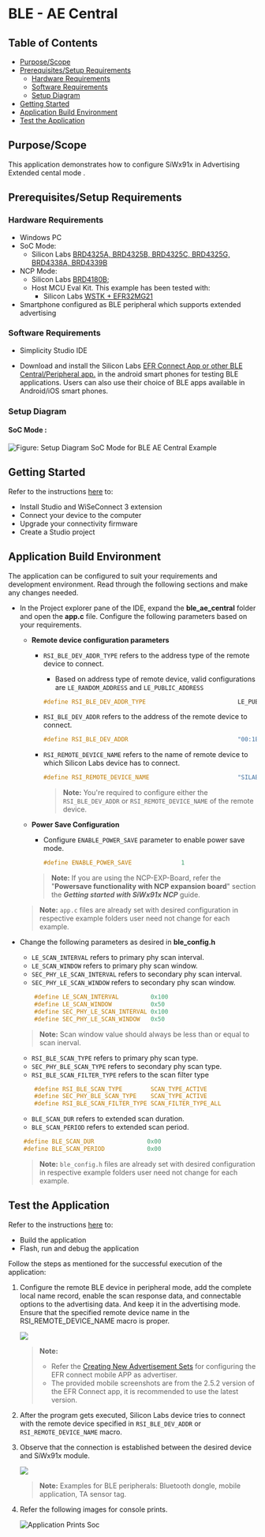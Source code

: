 # BLE - AE Central

## Table of Contents

- [Purpose/Scope](#purposescope) 
- [Prerequisites/Setup Requirements](#prerequisitessetup-requirements)
  - [Hardware Requirements](#hardware-requirements)
  - [Software Requirements](#software-requirements)
  - [Setup Diagram](#setup-diagram)
- [Getting Started](#getting-started)
- [Application Build Environment](#application-build-environment)
- [Test the Application](#test-the-application)

## Purpose/Scope

This application demonstrates how to configure SiWx91x in Advertising Extended cental mode .

## Prerequisites/Setup Requirements

### Hardware Requirements

- Windows PC
- SoC Mode:
  - Silicon Labs [BRD4325A, BRD4325B, BRD4325C, BRD4325G, BRD4338A, BRD4339B](https://www.silabs.com/)
- NCP Mode:
  - Silicon Labs [BRD4180B](https://www.silabs.com/);
  - Host MCU Eval Kit. This example has been tested with:
    - Silicon Labs [WSTK + EFR32MG21](https://www.silabs.com/development-tools/wireless/efr32xg21-bluetooth-starter-kit)
- Smartphone configured as BLE peripheral which supports extended advertising 

### Software Requirements

- Simplicity Studio IDE

- Download and install the Silicon Labs [EFR Connect App or other BLE Central/Peripheral app.](https://www.silabs.com/developers/efr-connect-mobile-app) in the android smart phones for testing BLE applications. Users can also use their choice of BLE apps available in Android/iOS smart phones.

### Setup Diagram

#### SoC Mode : 

![Figure: Setup Diagram SoC Mode for BLE AE Central Example](resources/readme/blecentral_soc_ncp.png)
   		
## Getting Started

Refer to the instructions [here](https://docs.silabs.com/wiseconnect/latest/wiseconnect-getting-started/) to:

- Install Studio and WiSeConnect 3 extension
- Connect your device to the computer
- Upgrade your connectivity firmware
- Create a Studio project

## Application Build Environment

The application can be configured to suit your requirements and development environment. Read through the following sections and make any changes needed.

- In the Project explorer pane of the IDE, expand the **ble\_ae\_central** folder and open the **app.c** file. Configure the following parameters based on your requirements.    
   - **Remote device configuration parameters**
   
      - `RSI_BLE_DEV_ADDR_TYPE` refers to the address type of the remote device to connect.
         - Based on address type of remote device, valid configurations are `LE_RANDOM_ADDRESS` and `LE_PUBLIC_ADDRESS`
         ```c
         #define RSI_BLE_DEV_ADDR_TYPE                          LE_PUBLIC_ADDRESS 
         ```
      
      - `RSI_BLE_DEV_ADDR` refers to the address of the remote device to connect.
         ```c
         #define RSI_BLE_DEV_ADDR                               "00:1E:7C:25:E9:4D" 
         ```
      - `RSI_REMOTE_DEVICE_NAME` refers to the name of remote device to which Silicon Labs device has to connect.
         ```c
         #define RSI_REMOTE_DEVICE_NAME                         "SILABS_DEV" 
         ```
         > **Note:** You're required to configure either the `RSI_BLE_DEV_ADDR` or `RSI_REMOTE_DEVICE_NAME` of the remote device.
   - **Power Save Configuration**
      - Configure `ENABLE_POWER_SAVE` parameter to enable power save mode.      
         ```c
         #define ENABLE_POWER_SAVE              1
         ```
      > **Note:** If you are using the NCP-EXP-Board, refer the "**Powersave functionality with NCP expansion board**" section  the ***Getting started with SiWx91x NCP*** guide.

   >**Note:** `app.c` files are already set with desired configuration in respective example folders user need not change for each example. 

- Change the following parameters as desired in **ble_config.h**

    - `LE_SCAN_INTERVAL` refers to primary phy scan interval.
    - `LE_SCAN_WINDOW` refers to primary phy scan window.
    - `SEC_PHY_LE_SCAN_INTERVAL` refers to secondary phy scan interval.
    - `SEC_PHY_LE_SCAN_WINDOW` refers to secondary phy scan window.
   ```c
       #define LE_SCAN_INTERVAL         0x100
       #define LE_SCAN_WINDOW           0x50
       #define SEC_PHY_LE_SCAN_INTERVAL 0x100
       #define SEC_PHY_LE_SCAN_WINDOW   0x50
   ```
   >**Note:** Scan window value should always be less than or equal to scan inerval.

    - `RSI_BLE_SCAN_TYPE` refers to primary phy scan type.
    - `SEC_PHY_BLE_SCAN_TYPE` refers to secondary phy scan type.  
    - `RSI_BLE_SCAN_FILTER_TYPE` refers to the scan filter type

   ```c
       #define RSI_BLE_SCAN_TYPE        SCAN_TYPE_ACTIVE
       #define SEC_PHY_BLE_SCAN_TYPE    SCAN_TYPE_ACTIVE
       #define RSI_BLE_SCAN_FILTER_TYPE SCAN_FILTER_TYPE_ALL
   ```
    - `BLE_SCAN_DUR` refers to extended scan duration.
    - `BLE_SCAN_PERIOD` refers to extended scan period. 

   ```c 
    #define BLE_SCAN_DUR               0x00
    #define BLE_SCAN_PERIOD            0x00
   ```
  >**Note:** `ble_config.h` files are already set with desired configuration in respective example folders user need not change for each example. 

## Test the Application

Refer to the instructions [here](https://docs.silabs.com/wiseconnect/latest/wiseconnect-getting-started/) to:

- Build the application
- Flash, run and debug the application

Follow the steps as mentioned for the successful execution of the application:

1. Configure the remote BLE device in peripheral mode, add the complete local name record, enable the scan response data, and connectable options to the advertising data. And keep it in the advertising mode. Ensure that the specified remote device name in the RSI_REMOTE_DEVICE_NAME macro is proper.

      ![](resources/readme/centraladvertiser.png)  

   > **Note:** 
   > - Refer the [Creating New Advertisement Sets](https://docs.silabs.com/bluetooth/5.0/miscellaneous/mobile/efr-connect-mobile-app) for configuring the EFR connect mobile APP as advertiser. 
   > - The provided mobile screenshots are from the 2.5.2 version of the EFR Connect app, it is recommended to use the latest version. 
2. After the program gets executed, Silicon Labs device tries to connect with the remote device specified in `RSI_BLE_DEV_ADDR` or `RSI_REMOTE_DEVICE_NAME` macro.
3. Observe that the connection is established between the desired device and SiWx91x module. 

      ![](resources/readme/deviceconnected.png)   

   > **Note:** Examples for BLE peripherals: Bluetooth dongle, mobile application, TA sensor tag.

4. Refer the following images for console prints.

   ![Application Prints Soc](resources/readme/ae_central_logs.png) 
